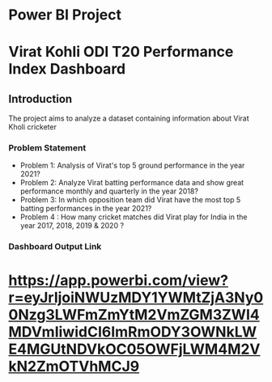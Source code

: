 # Power BI Project
# Virat Kohli ODI T20 Performance Index Dashboard


## Introduction

The project aims to analyze a dataset containing information about Virat Kholi cricketer 

### Problem Statement

- Problem 1: Analysis of Virat's top 5 ground performance in the year 2021?
- Problem 2: Analyze Virat batting performance data and show great performance monthly and quarterly in the year 2018?
- Problem 3: In which opposition team did Virat have the most top 5 batting performances in the year 2021?
- Problem 4 : How many cricket matches did Virat play for India in the year 2017, 2018, 2019 & 2020 ?

### Dashboard Output Link

# https://app.powerbi.com/view?r=eyJrIjoiNWUzMDY1YWMtZjA3Ny00Nzg3LWFmZmYtM2VmZGM3ZWI4MDVmIiwidCI6ImRmODY3OWNkLWE4MGUtNDVkOC05OWFjLWM4M2VkN2ZmOTVhMCJ9
